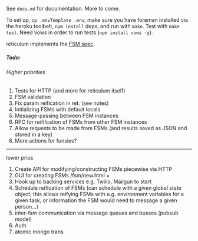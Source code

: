 See `docs.md` for documentation. More to come. 

To set up, `cp .envTemplate .env`, make sure you have foreman installed via the heroku toolbelt, `npm install` deps, and run with `make`. Test with `make test`. Need vows in order to run tests (`npm install vows -g`).

reticulum implements the [FSM spec](https://gist.github.com/ihodes/f009cc66422232f411b6).

##### Todo: 


###### Higher priorities 
1. Tests for HTTP (and more for reticulum itself)
1. FSM validation
1. Fix param reification in ret. (see notes)
1. Initializing FSMs with default locals
1. Message-passing between FSM instances
1. RPC for reififcation of FSMs from other FSM instances
1. Allow requests to be made from FSMs (and results saved as JSON and stored in a key)
1. More actions for funsies?

--- 
lower prios

1. Create API for modifying/constructing FSMs piecewise via HTTP
1. GUI for creating FSMs /fsm/new.html =
1. Hook up to backing services e.g. Twilio, Mailgun to start
1. Schedule reification of FSMs (can schedule with a given global state object; this
   allows reifying FSMs with e.g. environment variables for a given task, or information
   the FSM would need to message a given person...)
1. inter-fsm communication via message queues and busses (pubsub model)
1. Auth
1. atomic mongo trans
